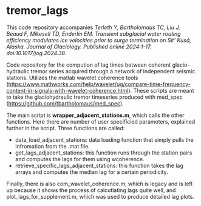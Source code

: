 # tremor_lags

This code repository accompanies *Terleth Y, Bartholomaus TC, Liu J, Beaud F, Mikesell TD, Enderlin EM. Transient subglacial water routing efficiency modulates ice velocities prior to surge termination on Sít’ Kusá, Alaska. Journal of Glaciology. Published online 2024:1-17. doi:10.1017/jog.2024.38*. 

Code repository for the compution of lag times between coherent glacio-hydraulic tremor series acquired through a network of independent seismic stations. Utilizes the matlab wavelet coherence tools (https://www.mathworks.com/help/wavelet/ug/compare-time-frequency-content-in-signals-with-wavelet-coherence.html).
These scripts are meant to take the glaciohydraulic tremor timeseries produced with med_spec (https://github.com/tbartholomaus/med_spec). 

The main script is **wrapper_adjacent_stations.m**, which calls the other functions. Here there are number of user specificied parameters, explained further in the script. Three functions are called: 
- data_load_adjacent_stations: data loading function that simply pulls the infromation from the .mat file.
- get_lags_adjacent_stations: this function runs through the station pairs and computes the lags for them using wcoherence.
- retrieve_specific_lags_adjacent_stations: this function takes the lag arrays and computes the median lag for a certain periodicity.

Finally, there is also com_wavelet_coherence.m, which is legacy and is left up because it shows the process of calcutlating lags quite well, and plot_lags_for_supplement.m, which was used to produce detailed lag plots. 
